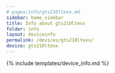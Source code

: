 ```yaml
---
# pages/info/gts210ltexx.md
sidebar: home_sidebar
title: Info about gts210ltexx
folder: info
layout: deviceinfo
permalink: /devices/gts210ltexx/
device: gts210ltexx
---
```

{% include templates/device_info.md %}
